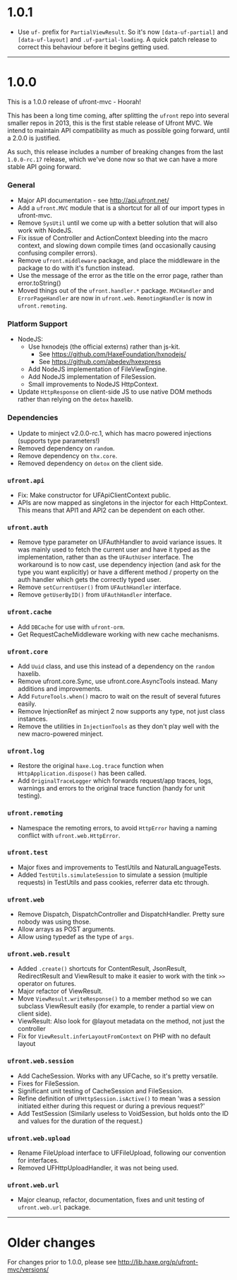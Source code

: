 # 1.0.1

- Use `uf-` prefix for `PartialViewResult`. So it's now `[data-uf-partial]` and `[data-uf-layout]` and `.uf-partial-loading`.
  A quick patch release to correct this behaviour before it begins getting used.


---

# 1.0.0

This is a 1.0.0 release of ufront-mvc - Hoorah!

This has been a long time coming, after splitting the `ufront` repo into several smaller repos in 2013, this is the first stable release of Ufront MVC.
We intend to maintain API compatibility as much as possible going forward, until a 2.0.0 is justified.

As such, this release includes a number of breaking changes from the last `1.0.0-rc.17` release, which we've done now so that we can have a more stable API going forward.


### General

- Major API documentation - see http://api.ufront.net/
- Add a `ufront.MVC` module that is a shortcut for all of our import types in ufront-mvc.
- Remove `SysUtil` until we come up with a better solution that will also work with NodeJS.
- Fix issue of Controller and ActionContext bleeding into the macro context, and slowing down compile times (and occasionally causing confusing compiler errors).
- Remove `ufront.middleware` package, and place the middleware in the package to do with it's function instead.
- Use the message of the error as the title on the error page, rather than error.toString()
- Moved things out of the `ufront.handler.*` package. `MVCHandler` and `ErrorPageHandler` are now in `ufront.web`. `RemotingHandler` is now in `ufront.remoting`.

### Platform Support

- NodeJS:
    - Use hxnodejs (the official externs) rather than js-kit.
        - See https://github.com/HaxeFoundation/hxnodejs/
        - See https://github.com/abedev/hxexpress
    - Add NodeJS implementation of FileViewEngine.
    - Add NodeJS implementation of FileSession.
    - Small improvements to NodeJS HttpContext.
- Update `HttpResponse` on client-side JS to use native DOM methods rather than relying on the `detox` haxelib.

### Dependencies

- Update to minject v2.0.0-rc.1, which has macro powered injections (supports type parameters!)
- Removed dependency on `random`.
- Remove dependency on `thx.core`.
- Removed dependency on `detox` on the client side.

### `ufront.api`

- Fix: Make constructor for UFApiClientContext public.
- APIs are now mapped as singletons in the injector for each HttpContext. This means that API1 and API2 can be dependent on each other.

### `ufront.auth`

- Remove type parameter on UFAuthHandler to avoid variance issues. It was mainly used to fetch the current user and have it typed as the implementation, rather than as the `UFAuthUser` interface. The workaround is to now cast, use dependency injection (and ask for the type you want explicitly) or have a different method / property on the auth handler which gets the correctly typed user.
- Remove `setCurrentUser()` from `UFAuthHandler` interface.
- Remove `getUserByID()` from `UFAuthHandler` interface.

### `ufront.cache`

- Add `DBCache` for use with `ufront-orm`.
- Get RequestCacheMiddleware working with new cache mechanisms.

### `ufront.core`

- Add `Uuid` class, and use this instead of a dependency on the `random` haxelib.
- Remove ufront.core.Sync, use ufront.core.AsyncTools instead. Many additions and improvements.
- Add `FutureTools.when()` macro to wait on the result of several futures easily.
- Remove InjectionRef as minject 2 now supports any type, not just class instances.
- Remove the utilities in `InjectionTools` as they don't play well with the new macro-powered minject.

### `ufront.log`

- Restore the original `haxe.Log.trace` function when `HttpApplication.dispose()` has been called.
- Add `OriginalTraceLogger` which forwards request/app traces, logs, warnings and errors to the original trace function (handy for unit testing).

### `ufront.remoting`

- Namespace the remoting errors, to avoid `HttpError` having a naming conflict with `ufront.web.HttpError`.

### `ufront.test`

- Major fixes and improvements to TestUtils and NaturalLanguageTests.
- Added `TestUtils.simulateSession` to simulate a session (multiple requests) in TestUtils and pass cookies, referrer data etc through.

### `ufront.web`

- Remove Dispatch, DispatchController and DispatchHandler. Pretty sure nobody was using those.
- Allow arrays as POST arguments.
- Allow using typedef as the type of `args`.

### `ufront.web.result`

- Added `.create()` shortcuts for ContentResult, JsonResult, RedirectResult and ViewResult to make it easier to work with the tink `>>` operator on futures.
- Major refactor of ViewResult.
- Move `ViewResult.writeResponse()` to a member method so we can subclass ViewResult easily (for example, to render a partial view on client side).
- ViewResult: Also look for @layout metadata on the method, not just the controller
- Fix for `ViewResult.inferLayoutFromContext` on PHP with no default layout

### `ufront.web.session`

- Add CacheSession. Works with any UFCache, so it's pretty versatile.
- Fixes for FileSession.
- Significant unit testing of CacheSession and FileSession.
- Refine definition of `UFHttpSession.isActive()` to mean 'was a session initiated either during this request or during a previous request?'
- Add TestSession (Similarly useless to VoidSession, but holds onto the ID and values for the duration of the request.)

### `ufront.web.upload`

- Rename FileUpload interface to UFFileUpload, following our convention for interfaces.
- Removed UFHttpUploadHandler, it was not being used.

### `ufront.web.url`

- Major cleanup, refactor, documentation, fixes and unit testing of `ufront.web.url` package.

---

# Older changes

For changes prior to 1.0.0, please see http://lib.haxe.org/p/ufront-mvc/versions/
